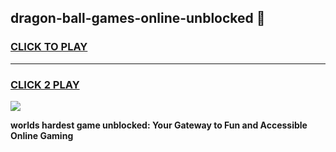 
## dragon-ball-games-online-unblocked 👋
<h3>
<a href="https://premium.freeplayer.one?title=dragon-ball-games-online-unblocked&ref=14F">CLICK TO PLAY</a></h3>
<hr>

<h3>
<a href="https://premium.freeplayer.one?title=dragon-ball-games-online-unblocked&ref=14F">CLICK 2 PLAY</a>
  
</h3>

<a href="https://premium.freeplayer.one?title=dragon-ball-games-online-unblocked&ref=12F/"><img src="https://clearcache.store/games.png"></a>


**worlds hardest game unblocked: Your Gateway to Fun and Accessible Online Gaming**
